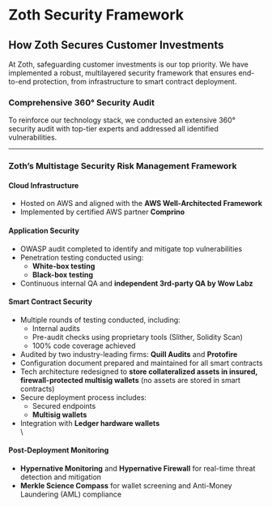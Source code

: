 # Zoth Security Framework

## How Zoth Secures Customer Investments

At Zoth, safeguarding customer investments is our top priority. We have implemented a robust, multilayered security framework that ensures end-to-end protection, from infrastructure to smart contract deployment.

### Comprehensive 360° Security Audit

To reinforce our technology stack, we conducted an extensive 360° security audit with top-tier experts and addressed all identified vulnerabilities.

***

### Zoth’s Multistage Security Risk Management Framework

#### Cloud Infrastructure

* Hosted on AWS and aligned with the **AWS Well-Architected Framework**
* Implemented by certified AWS partner **Comprino**

#### Application Security

* OWASP audit completed to identify and mitigate top vulnerabilities
* Penetration testing conducted using:
  * **White-box testing**
  * **Black-box testing**
* Continuous internal QA and **independent 3rd-party QA by Wow Labz**

#### Smart Contract Security

* Multiple rounds of testing conducted, including:
  * Internal audits
  * Pre-audit checks using proprietary tools (Slither, Solidity Scan)
  * 100% code coverage achieved
* Audited by two industry-leading firms: **Quill Audits** and **Protofire**
* Configuration document prepared and maintained for all smart contracts
* Tech architecture redesigned to **store collateralized assets in insured, firewall-protected multisig wallets** (no assets are stored in smart contracts)
* Secure deployment process includes:
  * Secured endpoints
  * **Multisig wallets**
* Integration with **Ledger hardware wallets**\
  \


#### Post-Deployment Monitoring

* **Hypernative Monitoring** and **Hypernative Firewall** for real-time threat detection and mitigation
* **Merkle Science Compass** for wallet screening and Anti-Money Laundering (AML) compliance
